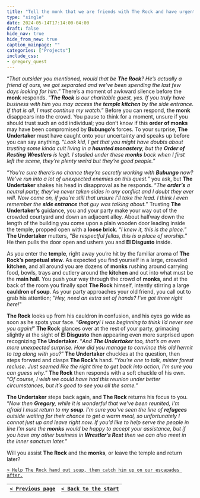 ```yaml
---
title: "Tell the monk that we are friends with The Rock and have urgent business with him."
type: "single"
date: 2024-05-14T17:14:00-04:00
draft: false
hide_nav: true
hide_from_new: true
caption_mainpage: ""
categories: ["Projects"]
include_css:
- gregory_quest
---
```


“*That outsider you mentioned, would that be **The Rock**? He’s actually a friend of ours, we got separated and we’ve been spending the last few days looking for him.*” There’s a moment of awkward silence before the **monk** responds. “***The Rock** is our charitable guest, yes. If you truly have business with him you may access the **temple kitchen** by the side entrance. If that is all, I must continue my watch.*” Before you can respond, the **monk** disappears into the crowd. You pause to think for a moment, unsure if you should trust such an odd individual; you don’t know if this **order of monks** may have been compromised by **Bubungo’s** forces. To your surprise, **The Undertaker** must have caught onto your uncertainty and speaks up before you can say anything. “*Look kid, I get that you might have doubts about trusting some kinda cult living in a **haunted monastery**, but the **Order of Resting Wrestlers** is legit. I studied under these **monks** back when I first left the scene, they’re plenty weird but they’re good people.*”

“*You’re sure there’s no chance they’re secretly working with **Bubungo** now? We’ve run into a lot of unexpected enemies on this quest.*” you ask, but **The Undertaker** shakes his head in disapproval as he responds. “*The **order’s** a neutral party, they’ve never taken sides in any conflict and I doubt they ever will. Now come on, if you’re still that unsure I’ll take the lead. I think I even remember the **side entrance** that guy was talking about.*” Trusting **The Undertaker’s** guidance, you and your party make your way out of the crowded courtyard and down an adjacent alley. About halfway down the length of the building you come upon a plain wooden door leading inside the temple, propped open with a **loose brick**. “*I knew it, this is the place.*” **The Undertaker** mutters, “*Be respectful fellas, this is a place of worship.*” He then pulls the door open and ushers you and **El Disgusto** inside.

As you enter the **temple**, right away you’re hit by the familiar aroma of **The Rock’s perpetual stew**. As expected you find yourself in a large, crowded **kitchen**, and all around you are dozens of **monks** rushing around carrying food, bowls, trays and cutlery around the **kitchen** and out into what must be the **main hall**. You push your way through the crowd of **monks**, and at the back of the room you finally spot **The Rock** himself, intently stirring a large **cauldron of soup**. As your party approaches your old friend, you call out to grab his attention; "*Hey, need an extra set of hands? I've got three right here!*"

**The Rock** looks up from his cauldron in confusion, and his eyes go wide as soon as he spots your face. “***Gregory**! I was beginning to think I’d never see you again!*” **The Rock** glances over at the rest of your party, grimacing slightly at the sight of **El Disgusto** then appearing even more surprised upon recognizing **The Undertaker**. “*And **The Undertaker** too, that’s an even more unexpected surprise. How did you manage to convince this old hermit to tag along with you?*” **The Undertaker** chuckles at the question, then steps forward and clasps **The Rock’s** hand. “*You’re one to talk, mister forest recluse. Just seemed like the right time to get back into action, I’m sure you can guess why.*” **The Rock** then responds with a soft chuckle of his own. “*Of course, I wish we could have had this reunion under better circumstances, but it’s good to see you all the same.*”

**The Undertaker** steps back again, and **The Rock** returns his focus to you. “*Now then **Gregory**, while it is wonderful that we’ve been reunited, I’m afraid I must return to my **soup**. I’m sure you’ve seen the line of **refugees** outside waiting for their chance to get a warm meal, so unfortunately I cannot just up and leave right now. If you’d like to help serve the people in line I’m sure the **monks** would be happy to accept your assistance, but if you have any other business in **Wrestler’s Rest** then we can also meet in the inner sanctum later.*”

Will you assist **The Rock** and the **monks**, or leave the temple and return later?

[``> Help The Rock hand out soup, then catch him up on our escapades after.``](../110)

|[``< Previous page``](../108)|[``< Back to the start``](../)|
|---|---|